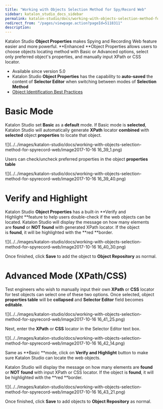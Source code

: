 ```yaml
---
title: "Working with Objects Selection Method for Spy/Record Web" 
sidebar: katalon_studio_docs_sidebar
permalink: katalon-studio/docs/working-with-objects-selection-method-for-spyrecord-web.html 
redirect_from: "/pages/viewpage.action?pageId=5118311" 
description: 
---
```

Katalon Studio **Object Properties** makes Spying and Recording Web feature easier and more powerful. **Enhanced **Object Properties allows users to choose objects locating method with Basic or Advanced options, select only preferred object's properties, and manually input XPath or CSS locator. 

*   Available since version 5.0
*   Katalon Studio **Object Properties** has the capability to **auto-saved** the content of **Selector Editor** when switching between modes of **Selection Method**
*   [Object Identification Best Practices](https://docs.katalon.com/display/KD/Optimizing+Object+Identification+and+Tools)

Basic Mode
==========

Katalon Studio set **Basic** as a **default** mode. If Basic mode is **selected**, Katalon Studio will automatically generate **XPath** locator **combined** with **selected** object **properties** to locate that object. 

![](../../images/katalon-studio/docs/working-with-objects-selection-method-for-spyrecord-web/image2017-10-16 16_39_1.png)

Users can check/uncheck preferred properties in the object **properties table**

![](../../images/katalon-studio/docs/working-with-objects-selection-method-for-spyrecord-web/image2017-10-16 16_39_40.png)

Verify and Highlight
====================

Katalon Studio **Object Properties** has a built-in **Verify and Highlight **feature to help users double-check if the web objects can be located. Katalon Studio will display the message on how many elements are **found** or **NOT** **found** with generated XPath locator. If the object is **found**, it will be highlighted with the **red **border. 

![](../../images/katalon-studio/docs/working-with-objects-selection-method-for-spyrecord-web/image2017-10-16 16_40_30.png)

Once finished, click **Save** to add the object to **Object Repository** as normal.

Advanced Mode (XPath/CSS)
=========================

Test engineers who wish to manually input their own **XPath** or **CSS** locator for test objects can select one of these two options. Once selected, object **properties table** will be **collapsed** and **Selector Editor** field becomes **editable**. 

![](../../images/katalon-studio/docs/working-with-objects-selection-method-for-spyrecord-web/image2017-10-16 16_41_25.png)

Next, enter the **XPath** or **CSS** locator in the Selector Editor text box. 

![](../../images/katalon-studio/docs/working-with-objects-selection-method-for-spyrecord-web/image2017-10-16 16_42_14.png)

Same as **Basic **mode, click on **Verify and Highlight** button to make sure Katalon Studio can locate the web objects. 

Katalon Studio will display the message on how many elements are **found** or **NOT** **found** with input XPath or CSS locator. If the object is **found**, it will be highlighted with the **red **border. 

![](../../images/katalon-studio/docs/working-with-objects-selection-method-for-spyrecord-web/image2017-10-16 16_43_21.png)

Once finished, click **Save** to add objects to **Object Repository** as normal.